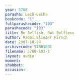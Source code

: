 ```yaml
---
year: 5768
parasha: Lech-Lecha
bookcode: "1"
fullparashacode: "103"
parashacode: "103"
title: Be Selfish, Not Selfless
author: Rabbi Eliezer Hirsch
date: 2007-10-20
archivecode: 57681031
filename: 5768-103-1
layout: audio
moment: 
shabbat: 
occasion: 
---
```

